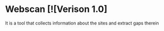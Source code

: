 # Webscan [![Verison 1.0]
It is a tool that collects information about the sites and extract gaps therein
